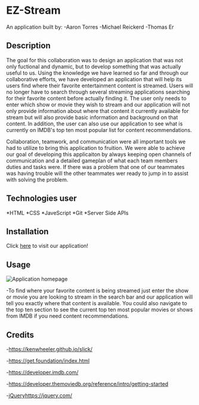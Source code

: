 # EZ-Stream

An application built by:
-Aaron Torres
-Michael Reickerd
-Thomas Er

## Description

The goal for this collaboration was to design an application that was not only fuctional and dynamic, but to develop something that was actually useful to us. Using the knowledge we have learned so far and through our collaborative efforts, we have developed an application that will help its users find where their favorite entertainment content is streamed. Users will no longer have to search through several streaming applications searching for their favorite content before actually finding it. The user only needs to enter which show or movie they wish to stream and our application will not only provide information about where that content it currently available for stream but will also provide basic information and background on that content. In addition, the user can also use our application to see what is currently on IMDB's top ten most popular list for content recommendations. 

Collaboration, teamwork, and communication were all important tools we had to utilize to bring this application to fruition. We were able to achieve our goal of developing this applicaiton by always keeping open channels of communication and a detailed gameplan of what each team members duties and tasks were. If there was a problem that one of our teammates was having trouble will the other teammates wer ready to jump in to assist with solving the problem.

## Technologies user

*HTML
*CSS
*JaveScript
*Git
*Server Side APIs


## Installation

Click [here](https://migsrkrd.github.io/EZ-Stream/) to visit our application!

## Usage

![Application homepage](https://github.com/Migsrkrd/EZ-Stream/assets/143736506/cdd4e797-1139-444f-a223-bdaf8932889e)

-To find where your favorite content is being streamed just enter the show or movie you are looking to stream in the search bar and our application will tell you exactly where that content is available. You could also navigate to the top ten section to see the current top ten most popular movies or shows from IMDB if you need content recommendations.

## Credits

-https://kenwheeler.github.io/slick/

-https://get.foundation/index.html

-https://developer.imdb.com/

-https://developer.themoviedb.org/reference/intro/getting-started

-[jQuery](https://jquery.com/)https://jquery.com/
